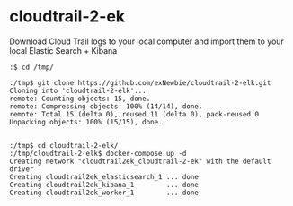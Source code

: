 # cloudtrail-2-ek
Download Cloud Trail logs to your local computer and import them to your local Elastic Search + Kibana

```
:$ cd /tmp/

:/tmp$ git clone https://github.com/exNewbie/cloudtrail-2-elk.git
Cloning into 'cloudtrail-2-elk'...
remote: Counting objects: 15, done.
remote: Compressing objects: 100% (14/14), done.
remote: Total 15 (delta 0), reused 11 (delta 0), pack-reused 0
Unpacking objects: 100% (15/15), done.


:/tmp$ cd cloudtrail-2-elk/
:/tmp/cloudtrail-2-elk$ docker-compose up -d
Creating network "cloudtrail2ek_cloudtrail-2-ek" with the default driver
Creating cloudtrail2ek_elasticsearch_1 ... done
Creating cloudtrail2ek_kibana_1        ... done
Creating cloudtrail2ek_worker_1        ... done

```
